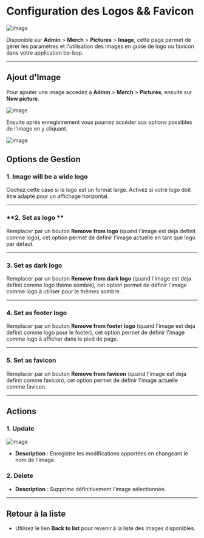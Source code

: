 # Configuration des Logos && Favicon

![image](https://github.com/user-attachments/assets/31ac6500-4858-4dd3-a4b3-bb3898dd1125)

Disponible sur **Admin** > **Merch** > **Pictures** > **Image**, cette page permet de gérer les paramètres et l'utilisation des images en guise de logo ou favicon dans votre application be-bop.

---

## **Ajout d'Image**

Pour ajouter une image accedez à **Admin** > **Merch** > **Pictures**, ensuite sur **New picture**.

![image](https://github.com/user-attachments/assets/52a583c8-e9a9-4f8b-aa2d-f295a29b9b91)

Ensuite aprés enregistrement vous pourrez accéder aux options possibles de l'image en y cliquant.

![image](https://github.com/user-attachments/assets/c6c09f64-f30f-40df-acee-7bc9a61b6c06)

## **Options de Gestion**

### **1. Image will be a wide logo**

Cochez cette case si le logo est un format large. Activez si votre logo doit être adapté pour un affichage horizontal.

---

### **2. Set as logo **

Remplacer par un bouton **Remove from logo** (quand l'image est deja definit comme logo), cet option permet de definir l'image actuelle en tant que logo par défaut.

---

### **3. Set as dark logo**

Remplacer par un bouton **Remove from dark logo** (quand l'image est deja definit comme logo thème sombre), cet option permet de définir l'image comme logo à utiliser pour le thèmes sombre.

---

### **4. Set as footer logo**

Remplacer par un bouton **Remove from footer logo** (quand l'image est deja definit comme logo pour le footer), cet option permet de définir l'image comme logo à afficher dans le pied de page.

---

### **5. Set as favicon**

Remplacer par un bouton **Remove from favicon** (quand l'image est deja definit comme favicon), cet option permet de définir l'image actuelle comme favicon.

---

## **Actions**

### **1. Update**

![image](https://github.com/user-attachments/assets/d2f774d4-aab2-450b-be47-732c5e73a92c)

- **Description** : Enregistre les modifications apportées en changeant le nom de l'image.

### **2. Delete**

- **Description** : Supprime définitivement l'image sélectionnée.

---

## **Retour à la liste**

- Utilisez le lien **Back to list** pour revenir à la liste des images disponibles.
